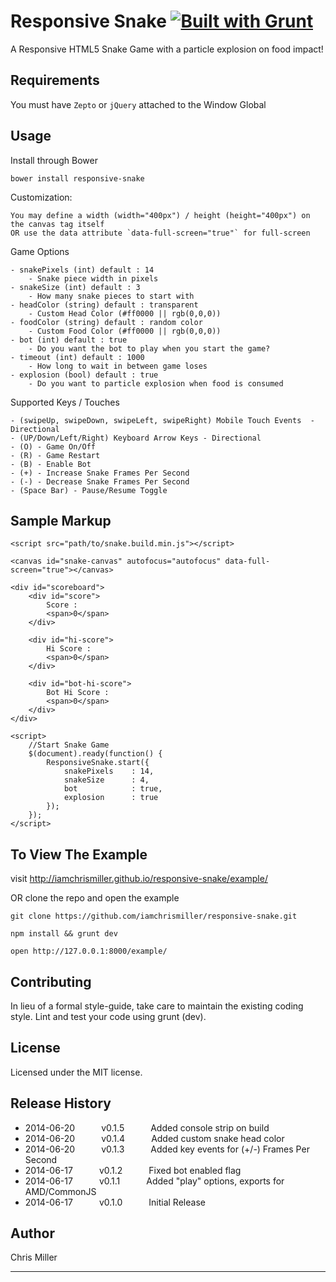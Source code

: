 # Responsive Snake  [![Built with Grunt](https://cdn.gruntjs.com/builtwith.png)](http://gruntjs.com/)

A Responsive HTML5 Snake Game with a particle explosion on food impact!


## Requirements

  You must have `Zepto` or `jQuery` attached to the Window Global


## Usage

  Install through Bower

  `bower install responsive-snake`

  Customization:

    You may define a width (width="400px") / height (height="400px") on the canvas tag itself
    OR use the data attribute `data-full-screen="true"` for full-screen

  Game Options

    - snakePixels (int) default : 14
        - Snake piece width in pixels
    - snakeSize (int) default : 3
        - How many snake pieces to start with
    - headColor (string) default : transparent
        - Custom Head Color (#ff0000 || rgb(0,0,0))
    - foodColor (string) default : random color
        - Custom Food Color (#ff0000 || rgb(0,0,0))
    - bot (int) default : true
        - Do you want the bot to play when you start the game?
    - timeout (int) default : 1000
        - How long to wait in between game loses
    - explosion (bool) default : true
        - Do you want to particle explosion when food is consumed

  Supported Keys / Touches

    - (swipeUp, swipeDown, swipeLeft, swipeRight) Mobile Touch Events  - Directional
    - (UP/Down/Left/Right) Keyboard Arrow Keys - Directional
    - (O) - Game On/Off
    - (R) - Game Restart
    - (B) - Enable Bot
    - (+) - Increase Snake Frames Per Second
    - (-) - Decrease Snake Frames Per Second
    - (Space Bar) - Pause/Resume Toggle


## Sample Markup

```
<script src="path/to/snake.build.min.js"></script>

<canvas id="snake-canvas" autofocus="autofocus" data-full-screen="true"></canvas>

<div id="scoreboard">
    <div id="score">
        Score :
        <span>0</span>
    </div>

    <div id="hi-score">
        Hi Score :
        <span>0</span>
    </div>

    <div id="bot-hi-score">
        Bot Hi Score :
        <span>0</span>
    </div>
</div>

<script>
    //Start Snake Game
    $(document).ready(function() {
        ResponsiveSnake.start({
            snakePixels    : 14,
            snakeSize      : 4,
            bot            : true,
            explosion      : true
        });
    });
</script>
```

## To View The Example

  visit http://iamchrismiller.github.io/responsive-snake/example/

  OR clone the repo and open the example

  `git clone https://github.com/iamchrismiller/responsive-snake.git`

  `npm install && grunt dev`

  `open http://127.0.0.1:8000/example/`


## Contributing

 In lieu of a formal style-guide, take care to maintain the existing coding style. Lint and test your code using grunt (dev).


## License

 Licensed under the MIT license.


## Release History

 * 2014-06-20   v0.1.5   Added console strip on build
 * 2014-06-20   v0.1.4   Added custom snake head color
 * 2014-06-20   v0.1.3   Added key events for (+/-) Frames Per Second
 * 2014-06-17   v0.1.2   Fixed bot enabled flag
 * 2014-06-17   v0.1.1   Added "play" options, exports for AMD/CommonJS
 * 2014-06-17   v0.1.0   Initial Release

## Author

 Chris Miller

---
